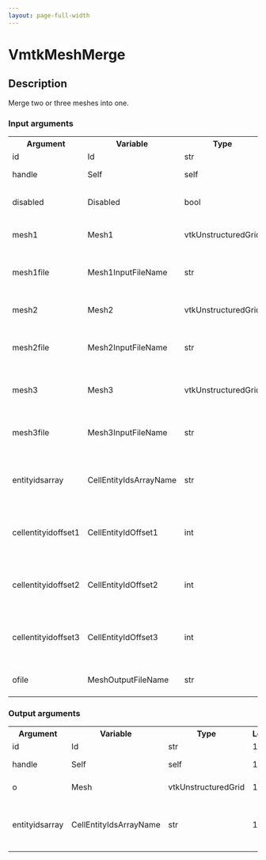 ```yaml
---
layout: page-full-width
---
```

<h1>VmtkMeshMerge</h1>
<h2>Description</h2>
Merge two or three meshes into one.
<h3>Input arguments</h3>
<table class="vmtkscripts">
<tr>
<th>Argument</th><th>Variable</th><th>Type</th><th>Length</th><th>Range</th><th>Default</th><th>Description</th>
</tr>
<tr><td>id</td><td>Id</td><td>str</td><td>1</td><td></td><td>0</td><td>script id</td>
</tr>
<tr><td>handle</td><td>Self</td><td>self</td><td>1</td><td></td><td></td><td>handle to self</td>
</tr>
<tr><td>disabled</td><td>Disabled</td><td>bool</td><td>1</td><td></td><td>0</td><td>disable execution and piping</td>
</tr>
<tr><td>mesh1</td><td>Mesh1</td><td>vtkUnstructuredGrid</td><td>1</td><td></td><td></td><td>the first of meshes to merge</td>
</tr>
<tr><td>mesh1file</td><td>Mesh1InputFileName</td><td>str</td><td>1</td><td></td><td></td><td>filename for the default Mesh1 reader</td>
</tr>
<tr><td>mesh2</td><td>Mesh2</td><td>vtkUnstructuredGrid</td><td>1</td><td></td><td></td><td>the second of meshes to merge</td>
</tr>
<tr><td>mesh2file</td><td>Mesh2InputFileName</td><td>str</td><td>1</td><td></td><td></td><td>filename for the default Mesh2 reader</td>
</tr>
<tr><td>mesh3</td><td>Mesh3</td><td>vtkUnstructuredGrid</td><td>1</td><td></td><td></td><td>(optional) the third of meshes to merge</td>
</tr>
<tr><td>mesh3file</td><td>Mesh3InputFileName</td><td>str</td><td>1</td><td></td><td></td><td>filename for the default Mesh3 reader</td>
</tr>
<tr><td>entityidsarray</td><td>CellEntityIdsArrayName</td><td>str</td><td>1</td><td>CellEntityIds</td><td>CellEntityIds</td><td>name of the array where entity ids have been stored</td>
</tr>
<tr><td>cellentityidoffset1</td><td>CellEntityIdOffset1</td><td>int</td><td>1</td><td></td><td>0</td><td>offset added to cell entity ids from mesh1</td>
</tr>
<tr><td>cellentityidoffset2</td><td>CellEntityIdOffset2</td><td>int</td><td>1</td><td></td><td>0</td><td>offset added to cell entity ids from mesh2</td>
</tr>
<tr><td>cellentityidoffset3</td><td>CellEntityIdOffset3</td><td>int</td><td>1</td><td></td><td>0</td><td>offset added to cell entity ids from mesh3</td>
</tr>
<tr><td>ofile</td><td>MeshOutputFileName</td><td>str</td><td>1</td><td></td><td></td><td>filename for the default Mesh writer</td>
</tr>
</table><h3>Output arguments</h3>
<table class="vmtkscripts">
<tr>
<th>Argument</th><th>Variable</th><th>Type</th><th>Length</th><th>Range</th><th>Default</th><th>Description</th>
</tr>
<tr><td>id</td><td>Id</td><td>str</td><td>1</td><td></td><td>0</td><td>script id</td>
</tr>
<tr><td>handle</td><td>Self</td><td>self</td><td>1</td><td></td><td></td><td>handle to self</td>
</tr>
<tr><td>o</td><td>Mesh</td><td>vtkUnstructuredGrid</td><td>1</td><td></td><td></td><td>the output mesh</td>
</tr>
<tr><td>entityidsarray</td><td>CellEntityIdsArrayName</td><td>str</td><td>1</td><td>CellEntityIds</td><td>CellEntityIds</td><td>name of the array where entity ids have been stored</td>
</tr>
</table>
